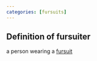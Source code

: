 ```yaml
---
categories: [fursuits]
---
```


## Definition of fursuiter

a person wearing a [fursuit](./fursuit)
